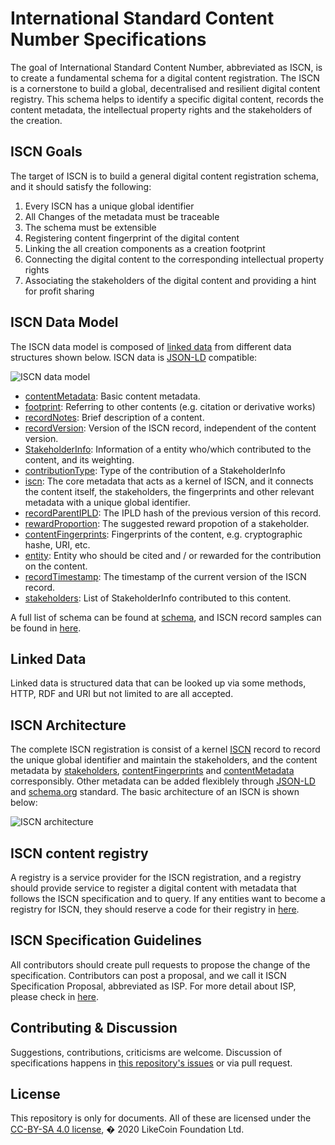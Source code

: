 # International Standard Content Number Specifications

The goal of International Standard Content Number, abbreviated as ISCN, is to create a fundamental schema for a digital content registration. The ISCN is a cornerstone to build a global, decentralised and resilient digital content registry. This schema helps to identify a specific digital content, records the content metadata, the intellectual property rights and the stakeholders of the creation.

## ISCN Goals

The target of ISCN is to build a general digital content registration schema, and it should satisfy the following:

1. Every ISCN has a unique global identifier
1. All Changes of the metadata must be traceable
1. The schema must be extensible
1. Registering content fingerprint of the digital content
1. Linking the all creation components as a creation footprint
1. Connecting the digital content to the corresponding intellectual property rights
1. Associating the stakeholders of the digital content and providing a hint for profit sharing

## ISCN Data Model

The ISCN data model is composed of [linked data](#linked-data) from different data structures shown below. ISCN data is [JSON-LD](https://json-ld.org/) compatible:

![ISCN data model](https://gateway.pinata.cloud/ipfs/Qmacpqc7EWQBU9q8cctAj1hdoVXdyMH7Geq7FcpZ8XA5M8)

- [contentMetadata](schema/contentMetadata/README.md): Basic content metadata.
- [footprint](schema/footprint/README.md): Referring to other contents (e.g. citation or derivative works)
- [recordNotes](schema/recordNotes/README.md): Brief description of a content.
- [recordVersion](schema/recordVersion/README.md): Version of the ISCN record, independent of the content version.
- [StakeholderInfo](schema/StakeholderInfo/README.md): Information of a entity who/which contributed to the content, and its weighting.
- [contributionType](schema/contributionType/README.md): Type of the contribution of a StakeholderInfo
- [iscn](schema/iscn/README.md): The core metadata that acts as a kernel of ISCN, and it connects the content itself, the stakeholders, the fingerprints and other relevant metadata with a unique global identifier.
- [recordParentIPLD](schema/recordParentIPLD/README.md): The IPLD hash of the previous version of this record.
- [rewardProportion](schema/rewardProportion/README.md): The suggested reward propotion of a stakeholder.
- [contentFingerprints](schema/contentFingerprints/README.md): Fingerprints of the content, e.g. cryptographic hashe, URI, etc.
- [entity](schema/entity/README.md): Entity who should be cited and / or rewarded for the contribution on the content.
- [recordTimestamp](schema/recordTimestamp/README.md): The timestamp of the current version of the ISCN record.
- [stakeholders](schema/stakeholders/README.md): List of StakeholderInfo contributed to this content.

A full list of schema can be found at [schema](/schema), and ISCN record samples can be found in [here](/sample).

## Linked Data

Linked data is structured data that can be looked up via some methods, HTTP, RDF and URI but not limited to are all accepted.

## ISCN Architecture

The complete ISCN registration is consist of a kernel [ISCN](schema/iscn.md) record to record the unique global identifier and maintain the stakeholders, and the content metadata by [stakeholders](schema/stakeholders/README.md), [contentFingerprints](schema/contentFingerprints/README.md) and [contentMetadata](schema/contentMetadata/README.md) corresponsibly. Other metadata can be added flexiblely through [JSON-LD](https://json-ld.org/) and [schema.org](https://schema.org/) standard. The basic architecture of an ISCN is shown below:

![ISCN architecture](https://gateway.pinata.cloud/ipfs/QmT3gD8KvowzpaU2n4ppc7EHnJ7rgqkbRCqgKmdvYHSTiv)

## ISCN content registry

A registry is a service provider for the ISCN registration, and a registry should provide service to register a digital content with metadata that follows the ISCN specification and to query. If any entities want to become a registry for ISCN, they should reserve a code for their registry in [here](https://github.com/likecoin/iscn-registry-index).

## ISCN Specification Guidelines

All contributors should create pull requests to propose the change of the specification. Contributors can post a proposal, and we call it ISCN Specification Proposal, abbreviated as ISP. For more detail about ISP, please check in [here](https://github.com/likecoin/iscn-specs/wiki/ISCN-Specification-Proposal).

## Contributing & Discussion

Suggestions, contributions, criticisms are welcome.
Discussion of specifications happens in [this repository's issues](https://github.com/likecoin/iscn-specs/issues) or via pull request.

## License

This repository is only for documents. All of these are licensed under the [CC-BY-SA 4.0 license](https://github.com/likecoin/iscn-specs/blob/master/LICENSE), � 2020 LikeCoin Foundation Ltd.
